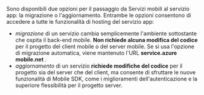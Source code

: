 Sono disponibili due opzioni per il passaggio da Servizi mobili al servizio app: la migrazione o l'aggiornamento. Entrambe le opzioni consentono di accedere a tutte le funzionalità di hosting del servizio app:

* *migrazione* di un servizio cambia semplicemente l'ambiente sottostante che ospita il back-end mobile. **Non richiede alcuna modifica del codice** per il progetto del client mobile o del server mobile. Se si usa l'opzione di migrazione automatica, viene mantenuto l'URL **service.azure mobile.net** . 
* *aggiornamento* di un servizio **richiede modifiche del codice** per il progetto sia del server che del client, ma consente di sfruttare le nuove funzionalità di Mobile SDK, come i miglioramenti dell'autenticazione e la superiore flessibilità per il progetto server. 

